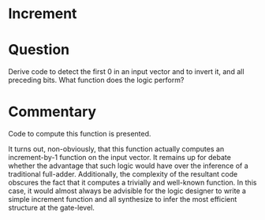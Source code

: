 # Increment

# Question

Derive code to detect the first 0 in an input vector and to invert it, and all
preceding bits. What function does the logic perform?

# Commentary

Code to compute this function is presented.

It turns out, non-obviously, that this function actually computes an
increment-by-1 function on the input vector. It remains up for debate
whether the advantage that such logic would have over the inference of
a traditional full-adder. Additionally, the complexity of the
resultant code obscures the fact that it computes a trivially and
well-known function. In this case, it would almost always be advisible
for the logic designer to write a simple increment function and all
synthesize to infer the most efficient structure at the gate-level.
